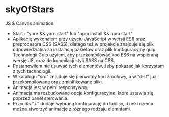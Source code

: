 # skyOfStars
JS &amp; Canvas animation
- Start : "yarn && yarn start" lub "npm install && npm start"
- Aplikację wykonałem przy użyciu JavaScript w wersji ES6 oraz preprocesora CSS (SASS), dlatego też w projekcie znajduje się plik odpowiedzialna za instalację pakietów oraz plik konfiguracyjny gulp. Technologii Gulp użyłem, aby przekompilować kod ES6 na wspieraną wersję JS, oraz do kompilacji styli SASS na CSS.
- Postanowiłem nie usuwać tych elementów, żeby pokazać jak korzystam z tych technologii.
- W katalogu "src" znajduje się pierwotny kod źródłowy, a w "dist" już przekompilowane oraz zminifikowane pliki.
- Animacja jest w pełni responsywna.
- Animacja ma rozbudowane opcje konfiguracyjne, które ustawia się poprzez panel sterowania.
- Przyciks "+" dodaje wybraną konfigurację do tablicy, dzieki czemu można stworzyć animację z różnego rodzaju elemntami.
